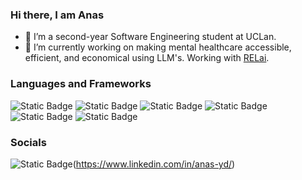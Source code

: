 ### Hi there, I am Anas
- 🌱 I’m a second-year Software Engineering student at UCLan.
- 🔭 I’m currently working on making mental healthcare accessible, efficient, and economical using LLM's. Working with [RELai](https://relai.one/).

### Languages and Frameworks
![Static Badge](https://img.shields.io/badge/-C%2B%2B?style=for-the-badge&logo=c%2B%2B&logoColor=white&label=C%2B%2B&labelColor=%2300599C&color=%2300599C)
![Static Badge](https://img.shields.io/badge/-Pyhton?style=for-the-badge&logo=python&logoColor=white&label=Python&labelColor=%233776AB&color=%233776AB)
![Static Badge](https://img.shields.io/badge/-JavaScript?style=for-the-badge&logo=javascript&logoColor=black&label=JavaScript&labelColor=%23F7DF1E&color=%23F7DF1E)
![Static Badge](https://img.shields.io/badge/-Django?style=for-the-badge&logo=django&logoColor=white&label=Django&labelColor=%23092E20&color=%23092E20)
![Static Badge](https://img.shields.io/badge/-Flask?style=for-the-badge&logo=flask&logoColor=white&label=Flask&labelColor=%23000000&color=%23000000)
![Static Badge](https://img.shields.io/badge/-React%20Native?style=for-the-badge&logo=react&logoColor=black&label=React%20Native&labelColor=61DAFB&color=61DAFB)

### Socials
![Static Badge](https://img.shields.io/badge/-LinkedIn?style=for-the-badge&logo=linkedin&logoColor=white&label=LinkedIn&labelColor=%230A66C2&color=%230A66C2)(https://www.linkedin.com/in/anas-yd/)
<!--
**anasyd/anasyd** is a ✨ _special_ ✨ repository because its `README.md` (this file) appears on your GitHub profile.

Here are some ideas to get you started:

- 🔭 I’m currently working on ...
- 🌱 I’m currently learning ...
- 👯 I’m looking to collaborate on ...
- 🤔 I’m looking for help with ...
- 💬 Ask me about ...
- 📫 How to reach me: ...
- 😄 Pronouns: ...
- ⚡ Fun fact: ...
-->
